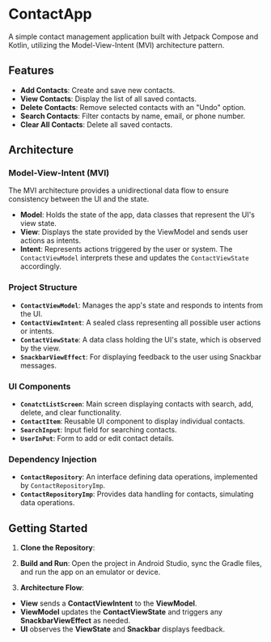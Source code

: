 # ContactApp

A simple contact management application built with Jetpack Compose and Kotlin, utilizing the Model-View-Intent (MVI) architecture pattern.

## Features

- **Add Contacts**: Create and save new contacts.
- **View Contacts**: Display the list of all saved contacts.
- **Delete Contacts**: Remove selected contacts with an "Undo" option.
- **Search Contacts**: Filter contacts by name, email, or phone number.
- **Clear All Contacts**: Delete all saved contacts.

## Architecture

### Model-View-Intent (MVI)

The MVI architecture provides a unidirectional data flow to ensure consistency between the UI and the state. 

- **Model**: Holds the state of the app, data classes that represent the UI's view state.
- **View**: Displays the state provided by the ViewModel and sends user actions as intents.
- **Intent**: Represents actions triggered by the user or system. The `ContactViewModel` interprets these and updates the `ContactViewState` accordingly.

### Project Structure

- **`ContactViewModel`**: Manages the app's state and responds to intents from the UI.
- **`ContactViewIntent`**: A sealed class representing all possible user actions or intents.
- **`ContactViewState`**: A data class holding the UI's state, which is observed by the view.
- **`SnackbarViewEffect`**: For displaying feedback to the user using Snackbar messages.

### UI Components

- **`ConatctListScreen`**: Main screen displaying contacts with search, add, delete, and clear functionality.
- **`ContactItem`**: Reusable UI component to display individual contacts.
- **`SearchInput`**: Input field for searching contacts.
- **`UserInPut`**: Form to add or edit contact details.

### Dependency Injection

- **`ContactRepository`**: An interface defining data operations, implemented by `ContactRepositoryImp`.
- **`ContactRepositoryImp`**: Provides data handling for contacts, simulating data operations.

## Getting Started

1. **Clone the Repository**: 
2. **Build and Run**: Open the project in Android Studio, sync the Gradle files, and run the app on an emulator or device.

3. **Architecture Flow**:
- **View** sends a **ContactViewIntent** to the **ViewModel**.
- **ViewModel** updates the **ContactViewState** and triggers any **SnackbarViewEffect** as needed.
- **UI** observes the **ViewState** and **Snackbar** displays feedback.
